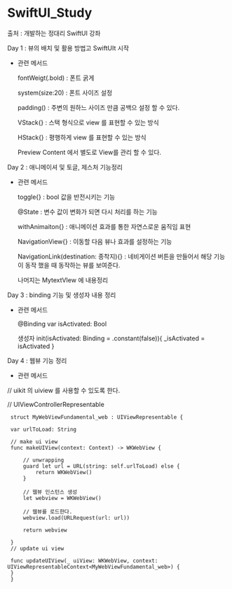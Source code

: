 # SwiftUI_Study
출처 : 개발하는 정대리 SwiftUI 강좌

Day 1 : 뷰의 배치 및 활용 방법고 SwiftUIt 시작
  
  - 관련 메서드 
 
    fontWeigt(.bold) : 폰트 굵게
 
    system(size:20) : 폰트 사이즈 설정
 
    padding() : 주변의 원하느 사이즈 만큼 공백으 설정 할 수 있다.
 
    VStack{} : 스택 형식으로 view 를 표현할 수 있는 방식
 
    HStack{} : 평행하게 view 를 표현할 수 있는 방식
 
    Preview Content 에서 별도로 View를 관리 할 수 있다.
 
 Day 2 : 애니메이셔 및 토글, 제스처 기능정리
 
  - 관련 메서드
 
    toggle{} : bool 값을 반전시키는 기능
 
    @State : 변수 값이 변화가 되면 다시 처리를 하는 기능
 
    withAnimaiton{} : 애니메이션 효과를 통한 자연스로운 움직임 표현
 
    NavigationView{} : 이동할 다음 뷰나 효과를 설정하는 기능
 
    NavigationLink(destination: 종착지){} : 네비게이션 버튼을 만들어서 해당 기능이 동작 했을 때
    동작하는 뷰를 보여준다.
 
    나머지는 MytextVIew 에 내용정리
    
  Day 3 : binding 기능 및 생성자 내용 정리
   
   - 관련 메서드
    
     @Binding
     var isActivated: Bool
     
     
     생성자
     init(isActivated: Binding<Bool> = .constant(false)){
     _isActivated = isActivated }
  
  Day 4 : 웹뷰 기능 정리
  
  - 관련 메서드
    
 // uikit 의 uiview 를 사용할 수 있도록 한다.
 
 // UIViewControllerRepresentable
 
     struct MyWebViewFundamental_web : UIViewRepresentable {
         
     var urlToLoad: String
     
     // make ui view
     func makeUIView(context: Context) -> WKWebView {
         
         // unwrapping
         guard let url = URL(string: self.urlToLoad) else {
             return WKWebView()
         }
         
         // 웹뷰 인스턴스 생성
         let webview = WKWebView()
         
         // 웹뷰를 로드한다.
         webview.load(URLRequest(url: url))
         
         return webview
         
     }
     // update ui view
     
     func updateUIView(_ uiView: WKWebView, context: UIViewRepresentableContext<MyWebViewFundamental_web>) {
     }
     }
